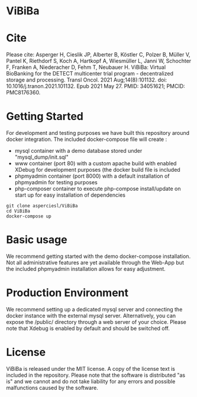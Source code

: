 # ViBiBa

# Cite
Please cite:
Asperger H, Cieslik JP, Alberter B, Köstler C, Polzer B, Müller V, Pantel K, Riethdorf S, Koch A, Hartkopf A, Wiesmüller L, Janni W, Schochter F, Franken A, Niederacher D, Fehm T, Neubauer H. ViBiBa: Virtual BioBanking for the DETECT multicenter trial program - decentralized storage and processing. Transl Oncol. 2021 Aug;14(8):101132. doi: 10.1016/j.tranon.2021.101132. Epub 2021 May 27. PMID: 34051621; PMCID: PMC8176360.

# Getting Started
For development and testing purposes we have built this repository around docker integration.
The included docker-compose file will create :
* mysql container with a demo database stored under "mysql_dump/init.sql"
* www container (port 80) with a custom apache build with enabled XDebug for development purposes (the docker build file is included
* phpmyadmin container (port 8000) with a default installation of phpmyadmin for testing purposes
* php-composer container to execute php-compose install/update on start up for easy installation of dependencies
```
git clone asperciesl/ViBiBa
cd ViBiBa
docker-compose up
```
# Basic usage
We recommend getting started with the demo docker-compose installation.
Not all administrative features are yet available through the Web-App but the included phpmyadmin installation allows for easy adjustment.

# Production Environment
We recommend setting up a dedicated mysql server and connecting the docker instance with the external mysql server.
Alternatively, you can expose the /public/ directory through a web server of your choice. Please note that Xdebug is enabled by default and should be switched off.
# License
ViBiBa is released under the MIT license. A copy of the license text is included in the repository.
Please note that the software is distributed "as is" and we cannot and do not take liability for any errors and possible malfunctions caused by the software. 
